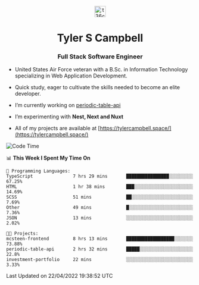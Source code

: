 <p align="center">
<a href="https://www.linkedin.com/in/t36campbell" target="blank"><img align="center" src="https://ik.imagekit.io/t36campbell/Portfolio/linkedin.png.original_m8bbGgPh6.png" alt="t36campbell" height="30" width="30" /></a>
</p>
<h1 align="center">Tyler S Campbell</h1>
<h3 align="center">Full Stack Software Engineer</h3>

* United States Air Force veteran with a B.Sc. in Information Technology specializing in Web Application Development. 

* Quick study, eager to cultivate the skills needed to become an elite developer.

* I’m currently working on [periodic-table-api](https://github.com/t36campbell/periodic-table-api)

* I’m experimenting with **Nest, Next and Nuxt**

* All of my projects are available at [https://tylercampbell.space/](https://tylercampbell.space/)

<!--START_SECTION:waka-->
![Code Time](http://img.shields.io/badge/Code%20Time-1%2C586%20hrs%201%20min-blue)

📊 **This Week I Spent My Time On** 

```text
💬 Programming Languages: 
TypeScript               7 hrs 29 mins       ████████████████░░░░░░░░░   67.25% 
HTML                     1 hr 38 mins        ███░░░░░░░░░░░░░░░░░░░░░░   14.69% 
SCSS                     51 mins             ██░░░░░░░░░░░░░░░░░░░░░░░   7.69% 
Other                    49 mins             █░░░░░░░░░░░░░░░░░░░░░░░░   7.36% 
JSON                     13 mins             ░░░░░░░░░░░░░░░░░░░░░░░░░   2.02%

🐱‍💻 Projects: 
mcsteen-frontend         8 hrs 13 mins       ██████████████████░░░░░░░   73.88% 
periodic-table-api       2 hrs 32 mins       █████░░░░░░░░░░░░░░░░░░░░   22.8% 
investment-portfolio     22 mins             ░░░░░░░░░░░░░░░░░░░░░░░░░   3.33%

```


 Last Updated on 22/04/2022 19:38:52 UTC
<!--END_SECTION:waka-->
